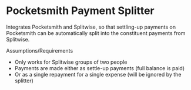 # Pocketsmith Payment Splitter

Integrates Pocketsmith and Splitwise, so that settling-up payments on Pocketsmith can be automatically split into the constituent payments from Splitwise.

Assumptions/Requirements

- Only works for Splitwise groups of two people
- Payments are made either as settle-up payments (full balance is paid)
- Or as a single repayment for a single expense (will be ignored by the splitter)
